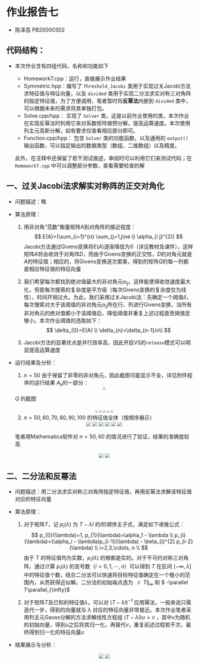 # 作业报告七
 - 陈泽高 PB20000302
## 代码结构：
* 本次作业含有四组代码，名称和功能如下
    * Homework7.cpp：运行，直接展示作业结果
    * Symmetric.hpp：编写了 ```Threshold_Jacobi``` 类用于实现过关Jacobi方法求特征值与特征向量，以及 ```divided``` 类用于实现二分法求实对称三对角阵的指定特征值，为了方便调用，笔者暂时将**反幂法**内嵌到 ```divided``` 类中，可以根据未来的需求将其单独打包。
    * Solve.cpp/hpp： 实现了 ```Solver``` 类，这是以前作业使用的类，本次作业在实现反幂法时利用它来对系数矩阵做预分解，提高运算速度。本次使用列主元高斯分解，如有要求仅查看相应部分即可。
    * Function.cpp/hpp： 包含 ```Solver``` 类的功能函数，以及通用的 ```output()``` 输出函数，可以指定输出的数据类型（数组、二维数组）以及精度。

    此外，在注释中还保留了若干测试痕迹，审阅时可以利用它们来测试代码；在 ```Homework7.cpp``` 中可以调整部分参数，查看需要检查的解

## 一、过关Jacobi法求解实对称阵的正交对角化
 * 问题描述：略
 * 算法原理：
    1. 用非对角“范数”衡量矩阵A到对角阵的接近程度：
    $$
        E(A)=(\sum_{i=1}^{n} \sum_{j=1,j\ne i} \alpha_{i j}^{2})
    $$
    Jacobi方法通过Givens变换将$E(A)$逐渐降低为$0$（详见教材及课件），这样矩阵$A$将会收敛于对角阵$D$，而由于Givens变换的正交性，$D$的对角元就是$A$的特征值；相应的，将Givens变换逐次累乘，得到的矩阵$Q$的每一列都是相应特征值的特征向量
    
    2. 我们希望每次都找到绝对值最大的非对角元$\alpha_{i j}$，这样能使得收敛速度最大化，但是每次搜索的复杂度是平方级（每次Givens变换的复杂度仅为线性），时间开销过大。为此，我们采用过关Jacobi法：先确定一个阈值$\delta$，每次搜索对大于该阈值的非对角元$\alpha_{i j}$所在行、列进行Givens变换，当所有非对角元的绝对值都小于该阈值后，降低阈值并重复上述过程直至阈值足够小。本次作业阈值的选取如下：
    $$
        \delta_{0}=E(A) \\
        \delta_{n}=\delta_{n-1}/n\\
    $$
    
    3. Jacobi方法的显著优点是并行效率高，因此开启VS的```release```模式可以明显提高运算速度

 * 运行结果及分析：
    1. $n=50$
    由于保留了非零的非对角元，因此截图可能显示不全，详见附件程序的运行结果
    $A_k$的一部分：
    <center>
	<img src="screenshots/exe1_A_50.jpg" style="zoom: 40%;" />
    </center>
    
    $Q$ 的截图
    <center>
    <img src="screenshots/exe1_Q_50.jpg" style="zoom: 40%;" />
    <img src="screenshots/exe1_Q2_50.jpg" style="zoom: 40%;" />
    <img src="screenshots/exe1_Q3_50.jpg" style="zoom: 40%;" />
    <img src="screenshots/exe1_Q4_50.jpg" style="zoom: 40%;" />
    <img src="screenshots/exe1_Q5_50.jpg" style="zoom: 40%;" />
    </center>

    2. $n=50,60,70,80,90,100$ 的特征值全体（按顺序展示）
    <center>
    <img src="screenshots/exe1_50.jpg" style="zoom: 80%;" />
    <img src="screenshots/exe1_60.jpg" style="zoom: 80%;" />
    <img src="screenshots/exe1_70.jpg" style="zoom: 80%;" />
    <img src="screenshots/exe1_80.jpg" style="zoom: 80%;" />
    <img src="screenshots/exe1_90.jpg" style="zoom: 80%;" />
    <img src="screenshots/exe1_100.jpg" style="zoom: 80%;" />
    </center>

    笔者用Mathematica软件对 $n=50,60$ 的情况进行了验证，结果的准确度较高
    <center>
    <img src="screenshots/exe1_50_refer.jpg" style="zoom: 80%;" />
    <img src="screenshots/exe1_60_refer.jpg" style="zoom: 80%;" />
    </center>

## 二、二分法和反幂法
 * 问题描述：用二分法求实对称三对角阵指定特征值，再用反幂法求解该特征值对应的特征向量
 * 算法原理：
    1. 对于矩阵$T$，记 $p_{i}(\lambda)$ 为 $T-\lambda I$ 的$i$阶顺序主子式，满足如下递推公式：
    $$
        p_{0}(\lambda)=1,  p_{1}(\lambda)=\alpha_1 - \lambda \\
        p_{i}(\lambda)=(\alpha_i - \lambda)p_{i-1}(\lambda) - \beta_{i}^{2} p_{i-2}(\lambda) \\
        i=2,3,\cdots, n \\
    $$
    由于 $T$ 的特征值均为实数，$p_{i}(\lambda)$ 的根都是实的。对于不可约对称三对角阵，通过计算 $p_{i}(\lambda)$ 的变号数（$i=0,1,\cdots,n$）可以得到 $T$ 在区间 $(-\infty, \lambda]$ 中的特征值个数，结合二分法可以快速将目标特征值确定在一个极小的范围内，从而获得近似解。二分法的初始端点选为 $\parallel T\parallel_{\infty}$ 和 $ -\parallel T\parallel_{\infty}$

    2. 对于矩阵$T$及已知的特征值$\lambda$，可以对 $(T-\lambda I)^{-1}$ 应用幂法，一般来说只需迭代一步，得到的向量就与 $\lambda$ 对应的特征向量非常接近。本次作业笔者采用列主元Gauss分解的方法求解线性方程组 $(T-\lambda I)u=v$ ，其中$v$为随机的初始向量，得到$u$之后将其归一化，再替代$v$，重复前述过程若干次，最终得到归一化的特征向量$u$

 * 结果展示与分析：
    <center>
    <img src="screenshots/exe2_min.jpg" style="zoom: 80%;" />
    <img src="screenshots/exe2_max.jpg" style="zoom: 80%;" />
    </center>